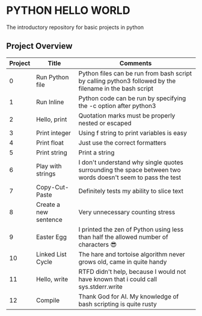# PYTHON HELLO WORLD
The introductory repository for basic projects in python

## Project Overview
| Project | Title | Comments |
|---------|--------|---------|
| 0 | Run Python file| Python files can be run from bash script by calling python3 followed by the filename in the bash script|
|1|Run Inline| Python code can be run by specifying the -c option after python3|
|2| Hello, print| Quotation marks must be properly nested or escaped|
|3| Print integer| Using f string to print variables is easy |
|4| Print float| Just use the correct formatters |
|5| Print string| Print a string|
|6| Play with strings| I don't understand why single quotes surrounding the space between two words doesn't seem to pass the test|
|7| Copy-Cut-Paste| Definitely tests my ability to slice text|
|8| Create a new sentence| Very unnecessary counting stress|
|9| Easter Egg| I printed the zen of Python using less than half the allowed number of characters 😎|
|10| Linked List Cycle| The hare and tortoise algorithm never grows old, came in quite handy|
|11| Hello, write | RTFD didn't help, because I would not have known that i could call sys.stderr.write|
|12| Compile | Thank God for AI. My knowledge of bash scripting is quite rusty|

